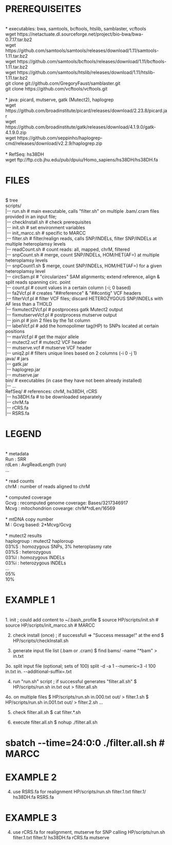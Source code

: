 # PREREQUISEITES

<br>
* executables: bwa, samtools, bcftools, htslib, samblaster, vcftools<br>
  wget https://netactuate.dl.sourceforge.net/project/bio-bwa/bwa-0.7.17.tar.bz2<br>
  wget https://github.com/samtools/samtools/releases/download/1.11/samtools-1.11.tar.bz2<br>
  wget https://github.com/samtools/bcftools/releases/download/1.11/bcftools-1.11.tar.bz2<br>
  wget https://github.com/samtools/htslib/releases/download/1.11/htslib-1.11.tar.bz2<br>
  git  clone git://github.com/GregoryFaust/samblaster.git<br>
  git  clone https://github.com/vcftools/vcftools.git<br>

<br>
* java: picard, mutserve, gatk (Mutect2), haplogrep<br>
  wget https://github.com/broadinstitute/picard/releases/download/2.23.8/picard.jar<br>
  wget https://github.com/broadinstitute/gatk/releases/download/4.1.9.0/gatk-4.1.9.0.zip<br>
  wget https://github.com/seppinho/haplogrep-cmd/releases/download/v2.2.9/haplogrep.zip<br>

<br>
* RefSeq: hs38DH<br>
  wget ftp://ftp.ccb.jhu.edu/pub/dpuiu/Homo_sapiens/hs38DH/hs38DH.fa<br>

# FILES
<br>
$ tree <br>
scripts/<br>
|-- run.sh                              # main executable, calls "filter.sh" on multiple .bam/.cram files provided in an input file;<br>
|-- checkInstall.sh			# check prerequisites<br>
|-- init.sh				# set environment variables<br>
|-- init_marcc.sh                       # specific to MARCC<br>
|-- filter.sh				# filter/realign reads, calls SNP/INDELs, filter SNP/INDELs at multiple heteroplamsy levels<br>
|-- readCount.sh			# count reads: all, mapped, chrM, filtered<br>
|-- snpCount.sh				# merge, count SNP/INDELs, HOM/HET(AF=) at multiple heteroplamsy levels<br>
|-- snpCount1.sh			$ merge, count SNP/INDELs, HOM/HET(AF=) for a given heteroplamsy level<br>
|-- circSam.pl				# "circularizes" SAM alignments; extend reference, align & split reads spanning circ. point<br>
|-- count.pl				# count values in a certain column (-i; 0 based)<br>
|-- fa2Vcf.pl				# creates "##reference" & "##contig" VCF headers<br>
|-- filterVcf.pl			# filter VCF files; discard HETEROZYGOUS SNP/INDELs with AF less than a THOLD<br>
|-- fixmutect2Vcf.pl			# postprocess gatk Mutect2 output<br>
|-- fixmutserveVcf.pl			# postprocess mutserve output<br>
|-- join.pl				# join 2 files by the 1st column<br>
|-- labelVcf.pl				# add the homopolimer tag(HP) to SNPs located at certain positions<br>
|-- maxVcf.pl				# get the major allele<br>
|-- mutect2.vcf				# mutect2 VCF header<br>
|-- mutserve.vcf			# mutserve VCF header<br>
|-- uniq2.pl				# filters unique lines based on 2 columns (-i 0 -j 1)<br>
java/					# jars<br>
|-- gatk.jar<br>
|-- haplogrep.jar<br>
|-- mutserve.jar<br>
bin/                                    # executables (in case they have not been already installed)<br>
|-- ...<br>
RefSeq/                                 # references: chrM, hs38DH, rCRS<br>
|-- hs38DH.fa        	                # to be	downloaded separately<br>
|-- chrM.fa<br>
|-- rCRS.fa<br>
|-- RSRS.fa<br>

# LEGEND

<br>
* metadata<br>
  Run   	: SRR<br>
  rdLen		: AvgReadLength (run)<br>
  ...<br>

<br>
* read counts<br>
  chrM		: number of reads aligned to chrM <br>

<br>
* computed coverage<br>
  Gcvg		: recomputed genome coverage: Bases/3217346917 <br>
  Mcvg		: mitochondrion covearge: chrM*rdLen/16569<br>

<br>
* mtDNA copy number<br>
  M		: Gcvg based:  2*Mcvg/Gcvg<br>

<br>
* mutect2 results<br>
  haplogroup	: mutect2 haploroup<br>
  03%S		: homozygous SNPs, 3% heteroplasmy rate<br>
  03%S		: heterozygous<br>
  03%I		: homozygous INDELs<br>
  03%i		: heterozygous INDELs<br>
  ...<br>
  05%<br>
  10%<br>

# EXAMPLE 1
<br>
1. init ; could add content to ~/.bash_profile
  $ source HP/scripts/init.sh		
  # source HP/scripts/init_marcc.sh      # MARCC

2. check install (once) ; if successfull => "Success message!" at the end
  $ HP/scripts/checkInstall.sh

3. generate input file list (.bam or .cram)
  $ find bams/ -name "*bam" > in.txt  

3o. split input file (optional; sets of 100)
  split -d -a 1 --numeric=3  -l 100 in.txt  in. --additional-suffix=.txt  

4. run "run.sh" script ; if successful  generates "filter.all.sh"
  $ HP/scripts/run.sh in.txt out > filter.all.sh

4o. on multiple files
  $ HP/scripts/run.sh in.000.txt out/ > filter.1.sh
  $ HP/scripts/run.sh in.001.txt out/ > filter.2.sh
  ...

5. check filter.all.sh
  $ cat filter.*.sh

6. execute filter.all.sh
  $ nohup ./filter.all.sh 
  # sbatch --time=24:0:0 ./filter.all.sh   # MARCC

# EXAMPLE 2
4. use RSRS.fa for realignment
  HP/scripts/run.sh filter.1.txt filter.1/ hs38DH.fa RSRS.fa 

# EXAMPLE 3
4. use rCRS.fa for realignment, mutserve for SNP calling
  HP/scripts/run.sh filter.1.txt filter.1/ hs38DH.fa rCRS.fa  mutserve

